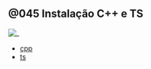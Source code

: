 ## @045 Instalação C++ e TS

![_](https://raw.githubusercontent.com/qxcodepoo/arcade/master/base/045/cover.jpg)

- [cpp](https://github.com/qxcodepoo/arcade/blob/master/base/045/cpp.md)
- [ts](https://github.com/qxcodepoo/arcade/blob/master/base/045/ts.md)
